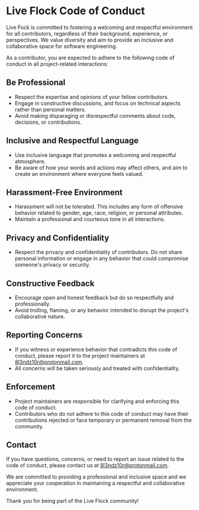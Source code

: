 # Live Flock Code of Conduct

Live Fock is committed to fostering a welcoming and respectful environment for all contributors, regardless of their background, experience, or perspectives. We value diversity and aim to provide an inclusive and collaborative space for software engineering.

As a contributor, you are expected to adhere to the following code of conduct in all project-related interactions:

## Be Professional

- Respect the expertise and opinions of your fellow contributors.
- Engage in constructive discussions, and focus on technical aspects rather than personal matters.
- Avoid making disparaging or disrespectful comments about code, decisions, or contributions.

## Inclusive and Respectful Language

- Use inclusive language that promotes a welcoming and respectful atmosphere.
- Be aware of how your words and actions may affect others, and aim to create an environment where everyone feels valued.

## Harassment-Free Environment

- Harassment will not be tolerated. This includes any form of offensive behavior related to gender, age, race, religion, or personal attributes.
- Maintain a professional and courteous tone in all interactions.

## Privacy and Confidentiality

- Respect the privacy and confidentiality of contributors. Do not share personal information or engage in any behavior that could compromise someone's privacy or security.

## Constructive Feedback

- Encourage open and honest feedback but do so respectfully and professionally.
- Avoid trolling, flaming, or any behavior intended to disrupt the project's collaborative nature.

## Reporting Concerns

- If you witness or experience behavior that contradicts this code of conduct, please report it to the project maintainers at [8l3ndz10r@protonmail.com](8l3ndz10r@protonmail.com).
- All concerns will be taken seriously and treated with confidentiality.

## Enforcement

- Project maintainers are responsible for clarifying and enforcing this code of conduct.
- Contributors who do not adhere to this code of conduct may have their contributions rejected or face temporary or permanent removal from the community.

## Contact

If you have questions, concerns, or need to report an issue related to the code of conduct, please contact us at [8l3ndz10r@protonmail.com](8l3ndz10r@protonmail.com).

We are committed to providing a professional and inclusive space and we appreciate your cooperation in maintaining a respectful and collaborative environment.

Thank you for being part of the Live Flock community!
